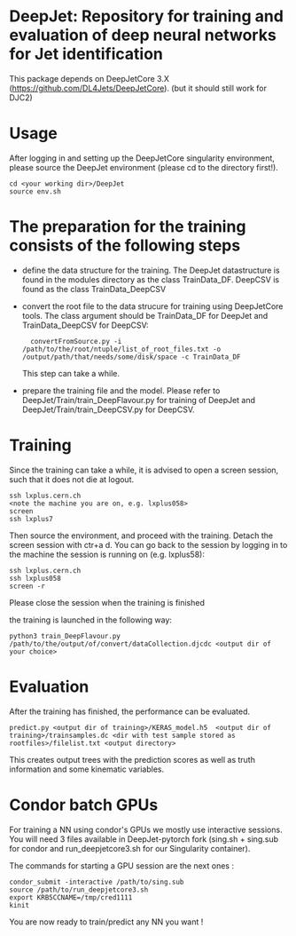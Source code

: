DeepJet: Repository for training and evaluation of deep neural networks for Jet identification
===============================================================================

This package depends on DeepJetCore 3.X (https://github.com/DL4Jets/DeepJetCore). (but it should still work for DJC2)

Usage
==============

After logging in and setting up the DeepJetCore singularity environment, please source the DeepJet environment (please cd to the directory first!). 
```
cd <your working dir>/DeepJet
source env.sh
```


The preparation for the training consists of the following steps
====

- define the data structure for the training. The DeepJet datastructure is found in the modules directory as the class TrainData_DF. DeepCSV is found as the class TrainData_DeepCSV

- convert the root file to the data strucure for training using DeepJetCore tools. The class argument should be TrainData_DF for DeepJet and TrainData_DeepCSV for DeepCSV:
  ```
    convertFromSource.py -i /path/to/the/root/ntuple/list_of_root_files.txt -o /output/path/that/needs/some/disk/space -c TrainData_DF
  ```

  This step can take a while.


- prepare the training file and the model. Please refer to DeepJet/Train/train_DeepFlavour.py for training of DeepJet and DeepJet/Train/train_DeepCSV.py for DeepCSV.

Training
====

Since the training can take a while, it is advised to open a screen session, such that it does not die at logout.
```
ssh lxplus.cern.ch
<note the machine you are on, e.g. lxplus058>
screen
ssh lxplus7
```
Then source the environment, and proceed with the training. Detach the screen session with ctr+a d.
You can go back to the session by logging in to the machine the session is running on (e.g. lxplus58):

```
ssh lxplus.cern.ch
ssh lxplus058
screen -r
```

Please close the session when the training is finished

the training is launched in the following way:
```
python3 train_DeepFlavour.py /path/to/the/output/of/convert/dataCollection.djcdc <output dir of your choice>
```


Evaluation
====

After the training has finished, the performance can be evaluated.

```
predict.py <output dir of training>/KERAS_model.h5  <output dir of training>/trainsamples.dc <dir with test sample stored as rootfiles>/filelist.txt <output directory>
```

This creates output trees with the prediction scores as well as truth information and some kinematic variables.

Condor batch GPUs
====

For training a NN using condor's GPUs we mostly use interactive sessions. You will need 3 files available in DeepJet-pytorch fork (sing.sh + sing.sub for condor and run_deepjetcore3.sh for our Singularity container).

The commands for starting a GPU session are the next ones :
```
condor_submit -interactive /path/to/sing.sub
source /path/to/run_deepjetcore3.sh
export KRB5CCNAME=/tmp/cred1111
kinit
```

You are now ready to train/predict any NN you want !
